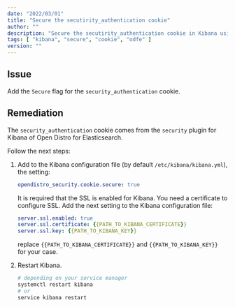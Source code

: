 ```yaml
---
date: "2022/03/01"
title: "Secure the secutirity_authentication cookie"
author: ""
description: "Secure the secutirity_authentication cookie in Kibana using Open Distro for Elasticsearch"
tags: [ "kibana", "secure", "cookie", "odfe" ]
version: ""
---
```


## Issue

Add the `Secure` flag for the `security_authentication` cookie.

## Remediation

The `security_authentication` cookie comes from the `security` plugin for Kibana of Open Distro for Elasticsearch.

Follow the next steps:

1. Add to the Kibana configuration file (by default `/etc/kibana/kibana.yml`), the setting:

    ```yml
    opendistro_security.cookie.secure: true
    ```

    It is required that the SSL is enabled for Kibana. You need a certificate to configure SSL. Add the next setting to the Kibana configuration file:

    ```yml
    server.ssl.enabled: true
    server.ssl.certificate: {{PATH_TO_KIBANA_CERTIFICATE}}
    server.ssl.key: {{PATH_TO_KIBANA_KEY}}
    ```

    replace `{{PATH_TO_KIBANA_CERTIFICATE}}` and `{{PATH_TO_KIBANA_KEY}}` for your case.


2. Restart Kibana.
    ```sh
    # depending on your service manager
    systemctl restart kibana
    # or
    service kibana restart
    ```
